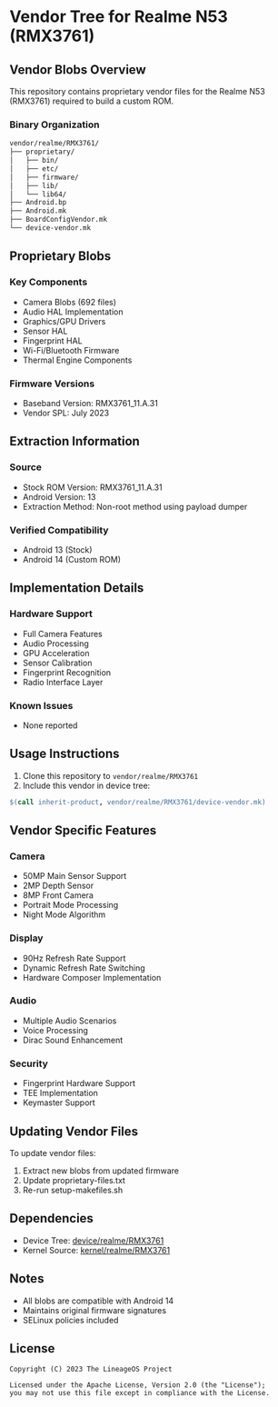 # Vendor Tree for Realme N53 (RMX3761)

## Vendor Blobs Overview

This repository contains proprietary vendor files for the Realme N53 (RMX3761) required to build a custom ROM.

### Binary Organization

```bash
vendor/realme/RMX3761/
├── proprietary/
│   ├── bin/
│   ├── etc/
│   ├── firmware/
│   ├── lib/
│   └── lib64/
├── Android.bp
├── Android.mk
├── BoardConfigVendor.mk
└── device-vendor.mk
```

## Proprietary Blobs

### Key Components
- Camera Blobs (692 files)
- Audio HAL Implementation
- Graphics/GPU Drivers
- Sensor HAL
- Fingerprint HAL
- Wi-Fi/Bluetooth Firmware
- Thermal Engine Components

### Firmware Versions
- Baseband Version: RMX3761_11.A.31
- Vendor SPL: July 2023

## Extraction Information

### Source
- Stock ROM Version: RMX3761_11.A.31
- Android Version: 13
- Extraction Method: Non-root method using payload dumper

### Verified Compatibility
- Android 13 (Stock)
- Android 14 (Custom ROM)

## Implementation Details

### Hardware Support
- Full Camera Features
- Audio Processing
- GPU Acceleration
- Sensor Calibration
- Fingerprint Recognition
- Radio Interface Layer

### Known Issues
- None reported

## Usage Instructions

1. Clone this repository to `vendor/realme/RMX3761`
2. Include this vendor in device tree:
```makefile
$(call inherit-product, vendor/realme/RMX3761/device-vendor.mk)
```

## Vendor Specific Features

### Camera
- 50MP Main Sensor Support
- 2MP Depth Sensor
- 8MP Front Camera
- Portrait Mode Processing
- Night Mode Algorithm

### Display
- 90Hz Refresh Rate Support
- Dynamic Refresh Rate Switching
- Hardware Composer Implementation

### Audio
- Multiple Audio Scenarios
- Voice Processing
- Dirac Sound Enhancement

### Security
- Fingerprint Hardware Support
- TEE Implementation
- Keymaster Support

## Updating Vendor Files

To update vendor files:
1. Extract new blobs from updated firmware
2. Update proprietary-files.txt
3. Re-run setup-makefiles.sh

## Dependencies

- Device Tree: [device/realme/RMX3761](../../../device/realme/RMX3761)
- Kernel Source: [kernel/realme/RMX3761](../../../kernel/realme/RMX3761)

## Notes

- All blobs are compatible with Android 14
- Maintains original firmware signatures
- SELinux policies included

## License

```
Copyright (C) 2023 The LineageOS Project

Licensed under the Apache License, Version 2.0 (the "License");
you may not use this file except in compliance with the License.
```
